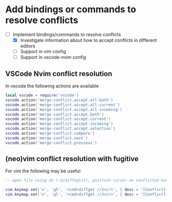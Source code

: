 
# Add bindings or commands to resolve conflicts

- [ ] Implement bindings/commands to resolve conflicts
  - [x] Investigate information about how to accept conflicts in different editors
  - [ ] Support in vim config
  - [ ] Support in vscode-nvim config

## VSCode Nvim conflict resolution

In vscode the following actions are available

```lua
local vscode = require('vscode')
vscode.action('merge-conflict.accept.all-both')
vscode.action('merge-conflict.accept.all-current')
vscode.action('merge-conflict.accept.all-incoming')
vscode.action('merge-conflict.accept.both')
vscode.action('merge-conflict.accept.current')
vscode.action('merge-conflict.accept.incoming')
vscode.action('merge-conflict.accept.selection')
vscode.action('merge-conflict.compare')
vscode.action('merge-conflict.next')
vscode.action('merge-conflict.previous')
```

## (neo)vim conflict resolution with fugitive

For vim the following may be useful

```lua
-- open file using dv (:Gvdiffsplit), position cursor on conflicted hunk and use:

vim.keymap.set('n', 'gh', '<cmd>diffget //2<cr>', { desc = '[Conflict] Accept changes on left (current?)' })
vim.keymap.set('n', 'gl', '<cmd>diffget //3<cr>', { desc = '[Conflict] Accept changes on right (incoming?)' })
```

